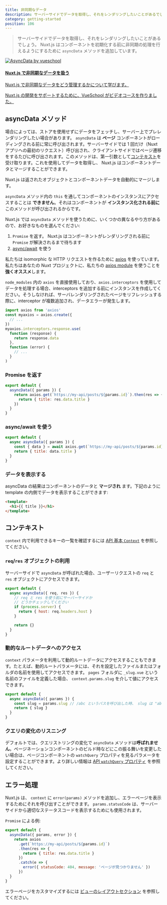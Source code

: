 ```yaml
---
title: 非同期なデータ
description: サーバーサイドでデータを取得し、それをレンダリングしたいことがあるでしょう。 Nuxt.js はコンポーネントのデータをセットする前に非同期の処理を行えるようにするために `asyncData` メソッドを追加しています。
category: getting-started
position: 106
---
```


> サーバーサイドでデータを取得し、それをレンダリングしたいことがあるでしょう。 Nuxt.js はコンポーネントを初期化する前に非同期の処理を行えるようにするために `asyncData` メソッドを追加しています。

<div>
  <a href="https://vueschool.io/courses/async-data-with-nuxtjs?friend=nuxt" target="_blank" class="Promote">
  <img src="/async-data-with-nuxtjs.png" srcset="/async-data-with-nuxtjs-2x.png 2x" alt="AsyncData by vueschool"/>
  <div class="Promote__Content">
    <h4 class="Promote__Content__Title">Nuxt.js で非同期なデータを扱う</h4>
    <p class="Promote__Content__Description">Nuxt.js で非同期なデータをどう管理するかについて学びます。</p>
    <p class="Promote__Content__Signature">Nuxt.js の開発をサポートするために、VueSchool がビデオコースを作りました。</p>
  </div>
  </a>
</div>

## asyncData メソッド

場合によっては、ストアを使用せずにデータをフェッチし、サーバー上でプレレンダリングしたい場合があります。 `asyncData` は **ページ** コンポーネントがローディングされる前に常に呼び出されます。サーバーサイドでは 1 回だけ（Nuxt アプリへの最初のリクエスト）呼び出され、クライアントサイドではページ遷移をするたびに呼び出されます。このメソッドは、第一引数として[コンテキスト](/api/context)を受け取ります。これを使用してデータを取得し、 Nuxt.js はコンポーネントデータとマージすることができます。

Nuxt.js は返されたオブジェクトとコンポーネントデータを自動的にマージします。

<div class="Alert Alert--orange">

`asyncData` メソッド内の `this` を通してコンポーネントのインスタンスにアクセスすることは **できません**。それはコンポーネントが **インスタンス化される前に** このメソッドが呼び出されるからです。

</div>

Nuxt.js では `asyncData` メソッドを使うために、いくつかの異なるやり方があるので、お好きなものを選んでください:

1. `Promise` を返す。 Nuxt.js はコンポーネントがレンダリングされる前に `Promise` が解決されるまで待ちます
2. [async/await](https://ja.javascript.info/async-await) を使う

<div class="Alert Alert--grey">

私たちは isomorphic な HTTP リクエストを作るために [axios](https://github.com/mzabriskie/axios) を使っています。私たちはあなたの Nuxt プロジェクトに、私たちの [axios module](https://axios.nuxtjs.org/) を使うことを<strong>強くオススメ</strong>します。

</div>

`node_modules` 内の `axios` を直接使用しており、`axios.interceptors` を使用してデータを処理する場合、interceptors を追加する前にインスタンスを作成してください。そうしなければ、サーバレンダリングされたページをリフレッシュする際に、interceptor が複数追加され、データエラーが発生します。

```js
import axios from 'axios'
const myaxios = axios.create({
  // ...
})
myaxios.interceptors.response.use(
  function (response) {
    return response.data
  },
  function (error) {
    // ...
  }
)
```

### Promise を返す

```js
export default {
  asyncData({ params }) {
    return axios.get(`https://my-api/posts/${params.id}`).then(res => {
      return { title: res.data.title }
    })
  }
}
```

### async/await を使う

```js
export default {
  async asyncData({ params }) {
    const { data } = await axios.get(`https://my-api/posts/${params.id}`)
    return { title: data.title }
  }
}
```

### データを表示する

asyncData の結果はコンポーネントのデータと **マージされ** ます。下記のように template の内側でデータを表示することができます:

```html
<template>
  <h1>{{ title }}</h1>
</template>
```

## コンテキスト

`context` 内で利用できるキーの一覧を確認するには [API 基本 `Context`](/api/context) を参照してください。

### `req`/`res` オブジェクトの利用

サーバーサイドで `asyncData` が呼ばれた場合、ユーザーリクエストの `req` と `res` オブジェクトにアクセスできます。

```js
export default {
  async asyncData({ req, res }) {
    // req と res を使う前にサーバーサイドか
    // どうかチェックしてください
    if (process.server) {
      return { host: req.headers.host }
    }

    return {}
  }
}
```

### 動的なルートデータへのアクセス

`context` パラメータを利用して動的ルートデータにアクセスすることもできます。たとえば、動的ルートパラメータには、それを設定したファイルまたはフォルダの名前を使用してアクセスできます。 `pages` フォルダに `_slug.vue` という名前のファイルを定義した場合、 `context.params.slug` を介して値にアクセスできます。

```js
export default {
  async asyncData({ params }) {
    const slug = params.slug // /abc というパスを呼び出した時、 slug は "abc" になる
    return { slug }
  }
}
```

### クエリの変化のリスニング

デフォルトでは、クエリストリングの変化で `asyncData` メソッドは**呼ばれません**。ページネーションコンポーネントのビルド時などにこの振る舞いを変更したい場合は、ページコンポーネントの `watchQuery` プロパティを見るパラメータを設定することができます。より詳しい情報は [API `watchQuery` プロパティ](/api/pages-watchquery) を参照してください。

## エラー処理

Nuxt.js は、 `context` に `error(params)` メソッドを追加し、エラーページを表示するためにそれを呼び出すことができます。 `params.statusCode` は、サーバーサイドから適切なステータスコードを表示するためにも使用されます。

`Promise` による例:

```js
export default {
  asyncData({ params, error }) {
    return axios
      .get(`https://my-api/posts/${params.id}`)
      .then(res => {
        return { title: res.data.title }
      })
      .catch(e => {
        error({ statusCode: 404, message: 'ページが見つかりません' })
      })
  }
}
```

エラーページをカスタマイズするには [ビューのレイアウトセクション](/guide/views#%E3%83%AC%E3%82%A4%E3%82%A2%E3%82%A6%E3%83%88) を参照してください。
